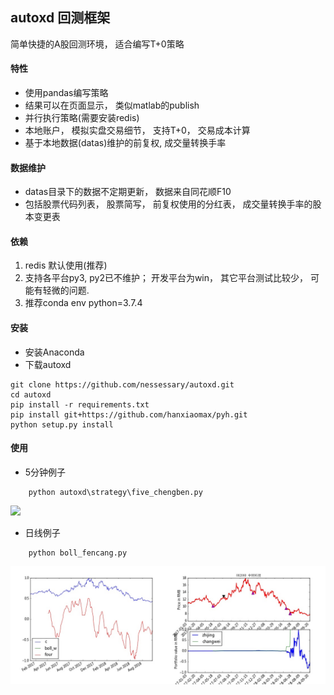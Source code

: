 autoxd 回测框架
------

简单快捷的A股回测环境， 适合编写T+0策略

#### 特性
  * 使用pandas编写策略
  * 结果可以在页面显示， 类似matlab的publish
  * 并行执行策略(需要安装redis)
  * 本地账户， 模拟实盘交易细节， 支持T+0， 交易成本计算
  * 基于本地数据(datas)维护的前复权, 成交量转换手率

#### 数据维护
  * datas目录下的数据不定期更新， 数据来自同花顺F10
  * 包括股票代码列表， 股票简写， 前复权使用的分红表， 成交量转换手率的股本变更表

#### 依赖
1. redis 默认使用(推荐)
2. 支持各平台py3, py2已不维护； 开发平台为win， 其它平台测试比较少， 可能有轻微的问题.
3. 推荐conda env python=3.7.4

#### 安装
  * 安装Anaconda
  * 下载autoxd
  ```
  git clone https://github.com/nessessary/autoxd.git
  cd autoxd
  pip install -r requirements.txt
  pip install git+https://github.com/hanxiaomax/pyh.git
  python setup.py install
  ```

#### 使用


- 5分钟例子

```
	python autoxd\strategy\five_chengben.py
```

   <img src="https://github.com/nessessary/autoxd/raw/master/pics/five.png"></img>

- 日线例子

```
	python boll_fencang.py
```
   ![image](pics/autoxd_backtest_result.jpg)<br>


